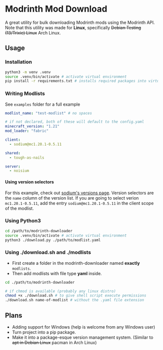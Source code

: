 # Modrinth Mod Download

A great utility for bulk downloading Modrinth mods using the Modrinth API. <br>
Note that this utility was made for **Linux**, specifically ~~Debian Testing (13/Trixie) Linux~~ Arch Linux.

## Usage

### Installation
```bash
python3 -m venv .venv
source .venv/bin/activate # activate virtual environment
pip install -r requirements.txt # installs required packages into virtual environment
```

### Writing Modlists

See `examples` folder for a full example

```yaml
modlist_name: "test-modlist" # no spaces

# if not declared, both of these will default to the config.yaml
minecraft_version: "1.21"
mod_loader: "fabric"

client:
  - sodium@mc1.20.1-0.5.11

shared:
  - tough-as-nails

server:
  - noisium
```

#### Using version selectors

For this example, check out [sodium's versions page](https://modrinth.com/mod/sodium/versions). Version selectors are the `name` column of the version list. If you are going to select verion `mc1.20.1-0.5.11`, add the entry `sodium@mc1.20.1-0.5.11` in the client scope of the modlist.

### Using Python3

```bash
cd /path/to/modrinth-downloader
source .venv/bin/activate # activate virtual environment
python3 ./download.py ./path/to/modlist.yaml
```

### Using ./download.sh and ./modlists

- First create a folder in the modrinth-downloader named **exactly** `modlists`.
- Then add modlists with file type **yaml** inside.

```bash
cd ./path/to/modrinth-downloader

# if chmod is available (probably any linux distro)
chmod +x ./download.sh # to give shell script execute permissions
./download.sh name-of-modlist # without the .yaml file extension
```

## Plans

- Adding support for Windows (help is welcome from any Windows user)
- Turn project into a pip package.
- Make it into a package-esque version management system. (Similar to ~~apt in Debian Linux~~ pacman in Arch Linux)
